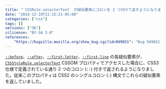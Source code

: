 ```yaml
---
title: "`CSSRule.selectorText` が疑似要素にコロンを 2 つ付けて返すようになりました"
date: "2014-12-19T11:15:21-05:00"
categories: ["css"]
tags: []
versions: ["36"]
cclicense: "BY-SA 3.0"
references:
    "https://bugzilla.mozilla.org/show_bug.cgi?id=949651": "Bug 949651 – Pseudo-elements should always be separated by two colons in selectorText"
---
```

[`::before`](https://developer.mozilla.org/ja/docs/Web/CSS/::before)、[`::after`](https://developer.mozilla.org/ja/docs/Web/CSS/::after)、[`::first-letter`](https://developer.mozilla.org/ja/docs/Web/CSS/::first-letter)、[`::first-line`](https://developer.mozilla.org/ja/docs/Web/CSS/::first-line) の各疑似要素が、[`CSSStyleRule.selectorText`](https://developer.mozilla.org/ja/docs/Web/API/CSSStyleRule/selectorText) CSSOM プロパティでアクセスした場合に、CSS3 仕様で定義されている通り 2 つのコロン (`::`) 付きで返されるようになりました。従来このプロパティは CSS2 のシングルコロン (`:`) 構文でこれらの疑似要素を返していました。
